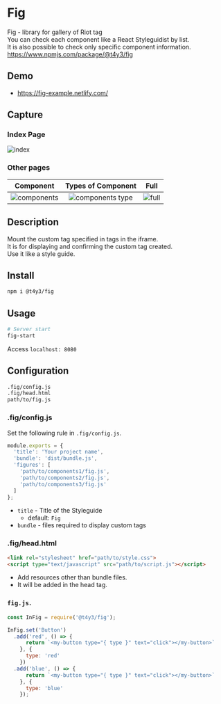 # Fig
Fig - library for gallery of Riot tag  
You can check each component like a React Styleguidist by list.  
It is also possible to check only specific component information.  
https://www.npmjs.com/package/@t4y3/fig

## Demo
- https://fig-example.netlify.com/

## Capture
### Index Page
![index](https://user-images.githubusercontent.com/9010553/44952242-babc0d00-aeb5-11e8-8198-b4a7b388d970.png)

### Other pages
Component|Types of Component|Full
:--:|:--:|:--:
![components](https://user-images.githubusercontent.com/9010553/44952239-b98ae000-aeb5-11e8-99c9-fe12a5292f80.png)|![components type](https://user-images.githubusercontent.com/9010553/44952240-ba237680-aeb5-11e8-86eb-6c258e8c93aa.png)|![full](https://user-images.githubusercontent.com/9010553/44952241-ba237680-aeb5-11e8-9c59-5cefed0b17b6.png)



## Description
Mount the custom tag specified in tags in the iframe.  
It is for displaying and confirming the custom tag created.  
Use it like a style guide.

## Install
```bash
npm i @t4y3/fig
```

## Usage
```bash
# Server start
fig-start
```

Access `localhost: 8080`

## Configuration
```sh
.fig/config.js
.fig/head.html
path/to/fig.js
```

### .fig/config.js
Set the following rule in `.fig/config.js`.

```js
module.exports = {
  'title': 'Your project name',
  'bundle': 'dist/bundle.js',
  'figures': [
    'path/to/components1/fig.js',
    'path/to/components2/fig.js',
    'path/to/components3/fig.js'
  ]
};


```
- `title` - Title of the Styleguide
  - default: `Fig`
- `bundle` - files required to display custom tags

### .fig/head.html
```html
<link rel="stylesheet" href="path/to/style.css">
<script type="text/javascript" src="path/to/script.js"></script>
```
- Add resources other than bundle files.
- It will be added in the head tag.

### `fig.js`.

```js
const InFig = require('@t4y3/fig');

InFig.set('Button')
  .add('red', () => {
      return `<my-button type="{ type }" text="click"></my-button>`
    }, {
      type: 'red'
    })
  .add('blue', () => {
      return `<my-button type="{ type }" text="click"></my-button>`
    }, {
      type: 'blue'
    });

```
